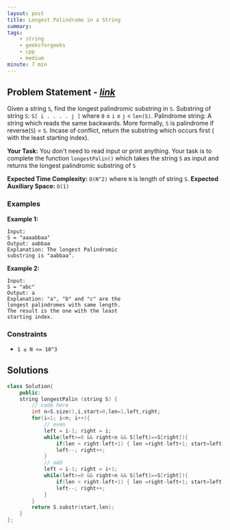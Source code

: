 ```yaml
---
layout: post
title: Longest Palindrome in a String    
summary:
tags:
    - string
    - geeksforgeeks
    - cpp
    - medium
minute: 7 min
---
```


## Problem Statement - [*link*](https://practice.geeksforgeeks.org/problems/longest-palindrome-in-a-string3411/1#)  

Given a string `S`, find the longest palindromic substring in `S`. Substring of string `S`: `S[ i . . . . j ]` where `0` ≤ `i` ≤ `j` < `len(S)`. Palindrome string: A string which reads the same backwards. More formally, `S` is palindrome if reverse(`S`) = `S`. Incase of conflict, return the substring which occurs first ( with the least starting index).

**Your Task:** 
You don't need to read input or print anything. Your task is to complete the function `longestPalin()` which takes the string `S` as input and returns the longest palindromic substring of `S`

**Expected Time Complexity:** `O(N^2)` where `N` is length of string `S`.
**Expected Auxiliary Space:** `O(1)`

### Examples

**Example 1:**   
```
Input:
S = "aaaabbaa"
Output: aabbaa
Explanation: The longest Palindromic
substring is "aabbaa".
```

**Example 2:**   
```
Input: 
S = "abc"
Output: a
Explanation: "a", "b" and "c" are the 
longest palindromes with same length.
The result is the one with the least
starting index.
```

### Constraints

+ `1 ≤ N <= 10^3`

## Solutions

```cpp
class Solution{
    public:
    string longestPalin (string S) {
        // code here
        int n=S.size(),i,start=0,len=1,left,right;
        for(i=1; i<n; i++){
            // even
            left = i-1; right = i;
            while(left>=0 && right<n && S[left]==S[right]){
                if(len < right-left+1) { len =right-left+1; start=left; }
                left--; right++;
            }
            // odd
            left = i-1; right = i+1;
            while(left>=0 && right<n && S[left]==S[right]){
                if(len < right-left+1) { len =right-left+1; start=left; }
                left--; right++;
            }
        }
        return S.substr(start,len);
    }
};
```


